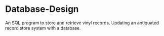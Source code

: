 # Database-Design
An SQL program to store and retrieve vinyl records. Updating an antiquated record store system with a database.
